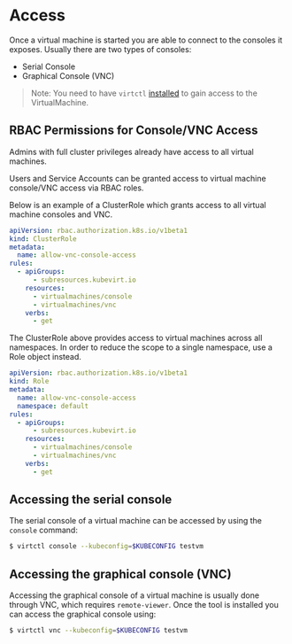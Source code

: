 # Access

Once a virtual machine is started you are able to connect to the consoles it exposes. Usually there are two types of consoles:

* Serial Console
* Graphical Console \(VNC\)

> Note: You need to have `virtctl` [installed](../../installation/) to gain access to the VirtualMachine.

## RBAC Permissions for Console/VNC Access

Admins with full cluster privileges already have access to all virtual machines.

Users and Service Accounts can be granted access to virtual machine console/VNC access via RBAC roles.

Below is an example of a ClusterRole which grants access to all virtual machine consoles and VNC.

```yaml
apiVersion: rbac.authorization.k8s.io/v1beta1
kind: ClusterRole
metadata:
  name: allow-vnc-console-access
rules:
  - apiGroups:
      - subresources.kubevirt.io
    resources:
      - virtualmachines/console
      - virtualmachines/vnc
    verbs:
      - get
```

The ClusterRole above provides access to virtual machines across all namespaces. In order to reduce the scope to a single namespace, use a Role object instead.

```yaml
apiVersion: rbac.authorization.k8s.io/v1beta1
kind: Role
metadata:
  name: allow-vnc-console-access
  namespace: default
rules:
  - apiGroups:
      - subresources.kubevirt.io
    resources:
      - virtualmachines/console
      - virtualmachines/vnc
    verbs:
      - get
```

## Accessing the serial console

The serial console of a virtual machine can be accessed by using the `console` command:

```bash
$ virtctl console --kubeconfig=$KUBECONFIG testvm
```

## Accessing the graphical console \(VNC\)

Accessing the graphical console of a virtual machine is usually done through VNC, which requires `remote-viewer`. Once the tool is installed you can access the graphical console using:

```bash
$ virtctl vnc --kubeconfig=$KUBECONFIG testvm
```

